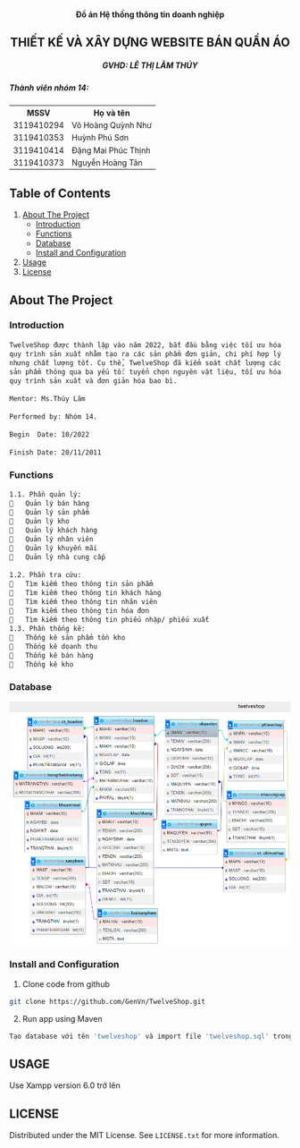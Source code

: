 <!-- PROJECT INFO -->
<div align="center">
  <h4 align="center">Đồ án Hệ thống thông tin doanh nghiệp</h4>
  <h2 align="center">THIẾT KẾ VÀ XÂY DỰNG WEBSITE BÁN QUẦN ÁO</h2>
  <h5 align="center">GVHD: LÊ THỊ LÃM THÚY</h5>
</div>

<div>
<h5>Thành viên nhóm 14:</h5>
  <table>
    <tr>
      <th>MSSV</th>
      <th>Họ và tên</th>    
    </tr>
    <tr>
      <td>3119410294</td>
      <td>Võ Hoàng Quỳnh Như</td>    
    </tr>
    <tr>
      <td>3119410353</td>
      <td>Huỳnh Phú Sơn</td>    
    </tr>
    <tr>
      <td>3119410414</td>
      <td>Đặng Mai Phúc Thịnh</td>    
    </tr>
    <tr>
      <td>3119410373</td>
      <td>Nguyễn Hoàng Tân</td>    
    </tr>
  </table>
</div>

<!-- TABLE OF CONTENTS -->

## Table of Contents

<ol>
    <li> 
        <a href="#about"> About The Project </a>
        <ul>
            <li><a href='#intro'>Introduction</a></li>
            <li><a href="#function">Functions</a></li>           
            <li><a href="#database">Database</a></li>
            <li><a href="#install">Install and Configuration</a></li>
        </ul>
    </li>
    <li> <a href='#usage'> Usage</a></li>
    <li> <a href="license"> License</a></li>
</ol>

<!-- ABOUT THE PROJECT -->

## About The Project

<!-- INTRODUCTION -->

### <div id="intro">Introduction</div>

    TwelveShop được thành lập vào năm 2022, bắt đầu bằng việc tối ưu hóa quy trình sản xuất nhằm tạo ra các sản phẩm đơn giản, chi phí hợp lý nhưng chất lượng tốt. Cụ thể, TwelveShop đã kiểm soát chất lượng các sản phẩm thông qua ba yếu tố: tuyển chọn nguyên vật liệu, tối ưu hóa quy trình sản xuất và đơn giản hóa bao bì.

    Mentor: Ms.Thúy Lãm

    Performed by: Nhóm 14.

    Begin  Date: 10/2022

    Finish Date: 20/11/2011

<!-- USER CASE -->

### <div id='function'>Functions</div>

```
1.1. Phần quản lý:
	Quản lý bán hàng
	Quản lý sản phẩm
	Quản lý kho
	Quản lý khách hàng
	Quản lý nhân viên
	Quản lý khuyến mãi
	Quản lý nhà cung cấp

1.2. Phần tra cứu:
	Tìm kiếm theo thông tin sản phẩm
	Tìm kiếm theo thông tin khách hàng
	Tìm kiếm theo thông tin nhân viên
	Tìm kiếm theo thông tin hóa đơn
	Tìm kiếm theo thông tin phiếu nhập/ phiếu xuất
1.3. Phần thống kê:
	Thống kê sản phẩm tồn kho
	Thống kê doanh thu
	Thống kê bán hàng
	Thống kê kho
```


<!-- DATABASE -->

### <div id='database'>Database</div>


![database](/readmedocs/database.png)

<!-- CONFIGURATION AND DEPENDENCY-->

### <div id='install'>Install and Configuration</div>

1. Clone code from github

```sh
git clone https://github.com/GenVn/TwelveShop.git
```

2. Run app using Maven

```sh
Tạo database với tên 'twelveshop' và import file 'twelveshop.sql' trong folder vừa clone về
```

<!-- USAGE -->

## USAGE

Use Xampp version 6.0 trở lên

<!-- LICENSE -->

## LICENSE

Distributed under the MIT License. See `LICENSE.txt` for more information.
